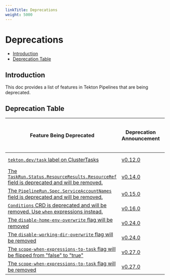 ```yaml
---
linkTitle: Deprecations
weight: 5000
---
```


# Deprecations

- [Introduction](#introduction)
- [Deprecation Table](#deprecation-table)

## Introduction

This doc provides a list of features in Tekton Pipelines that are
being deprecated.

## Deprecation Table

| Feature Being Deprecated                                                                                                                      | Deprecation Announcement                                                     | [API Compatibility Policy](https://github.com/tektoncd/pipeline/tree/main/api_compatibility_policy.md) | Earliest Date or Release of Removal |
| ------------------------                                                                                                                      | ------------------------                                                     | -------------------------------------------------------------------------------------------------------- | ------------------------            |
| [`tekton.dev/task` label on ClusterTasks](https://github.com/tektoncd/pipeline/issues/2533)                                                   | [v0.12.0](https://github.com/tektoncd/pipeline/releases/tag/v0.12.0)         | Beta                                                                                                     | January 30 2021                     |
| [The `TaskRun.Status.ResourceResults.ResourceRef` field is deprecated and will be removed.](https://github.com/tektoncd/pipeline/issues/2694) | [v0.14.0](https://github.com/tektoncd/pipeline/releases/tag/v0.14.0)         | Beta                                                                                                     | April 30 2021                       |
| [The `PipelineRun.Spec.ServiceAccountNames` field is deprecated and will be removed.](https://github.com/tektoncd/pipeline/issues/2614)       | [v0.15.0](https://github.com/tektoncd/pipeline/releases/tag/v0.15.0)         | Beta                                                                                                     | May 15 2021                         |
| [`Conditions` CRD is deprecated and will be removed. Use `when` expressions instead.](https://github.com/tektoncd/community/blob/main/teps/0007-conditions-beta.md)       | [v0.16.0](https://github.com/tektoncd/pipeline/releases/tag/v0.16.0)         | Alpha                                                                                                     | Nov 02 2020                         |
| [The `disable-home-env-overwrite` flag will be removed](https://github.com/tektoncd/pipeline/issues/2013)                                     | [v0.24.0](https://github.com/tektoncd/pipeline/releases/tag/v0.24.0)         | Beta                                                                                                     | February 10 2022                    |
| [The `disable-working-dir-overwrite` flag will be removed](https://github.com/tektoncd/pipeline/issues/1836)                                  | [v0.24.0](https://github.com/tektoncd/pipeline/releases/tag/v0.24.0)         | Beta                                                                                                     | February 10 2022                    |
| [The `scope-when-expressions-to-task` flag will be flipped from "false" to "true"](https://github.com/tektoncd/pipeline/issues/1836)          | [v0.27.0](https://github.com/tektoncd/pipeline/releases/tag/v0.27.0)         | Beta                                                                                                     | February 10 2022                    |
| [The `scope-when-expressions-to-task` flag will be removed](https://github.com/tektoncd/pipeline/issues/1836)                                 | [v0.27.0](https://github.com/tektoncd/pipeline/releases/tag/v0.27.0)         | Beta                                                                                                     | March 10 2022                       |
